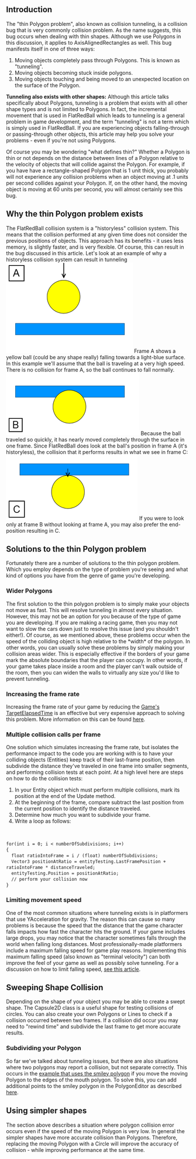 ## Introduction

The "thin Polygon problem", also known as collision tunneling, is a collision bug that is very commonly collision problem. As the name suggests, this bug occurs when dealing with thin shapes. Although we use Polygons in this discussion, it applies to AxisAlignedRectangles as well. This bug manifests itself in one of three ways:

1.  Moving objects completely pass through Polygons. This is known as "tunneling".
2.  Moving objects becoming stuck inside polygons.
3.  Moving objects touching and being moved to an unexpected location on the surface of the Polygon.

**Tunneling also exists with other shapes:** Although this article talks specifically about Polygons, tunneling is a problem that exists with all other shape types and is not limited to Polygons. In fact, the incremental movement that is used in FlatRedBall which leads to tunneling is a general problem in game development, and the term "tunneling" is not a term which is simply used in FlatRedBall. If you are experiencing objects falling-through or passing-through other objects, this article may help you solve your problems - even if you're not using Polygons.

Of course you may be wondering "what defines thin?" Whether a Polygon is thin or not depends on the distance between lines of a Polygon relative to the velocity of objects that will collide against the Polygon. For example, if you have have a rectangle-shaped Polygon that is 1 unit thick, you probably will not experience any collision problems when an object moving at .1 units per second collides against your Polygon. If, on the other hand, the moving object is moving at 60 units per second, you will almost certainly see this bug.

## Why the thin Polygon problem exists

The FlatRedBall collision system is a "historyless" collision system. This means that the collision performed at any given time does not consider the previous positions of objects. This approach has its benefits - it uses less memory, is slightly faster, and is very flexible. Of course, this can result in the bug discussed in this article. Let's look at an example of why a historyless collision system can result in tunneling ![TunnelingA.png](/media/migrated_media-TunnelingA.png) Frame A shows a yellow ball (could be any shape really) falling towards a light-blue surface. In this example we'll assume that the ball is traveling at a very high speed. There is no collision for frame A, so the ball continues to fall normally. ![TunnelingB.png](/media/migrated_media-TunnelingB.png) Because the ball traveled so quickly, it has nearly moved completely through the surface in one frame. Since FlatRedBall does look at the ball's position in frame A (it's historyless), the collision that it performs results in what we see in frame C: ![TunnelingC.png](/media/migrated_media-TunnelingC.png) If you were to look only at frame B without looking at frame A, you may also prefer the end-position resulting in C.

## Solutions to the thin Polygon problem

Fortunately there are a number of solutions to the thin polygon problem. Which you employ depends on the type of problem you're seeing and what kind of options you have from the genre of game you're developing.

### Wider Polygons

The first solution to the thin polygon problem is to simply make your objects not move as fast. This will resolve tunneling in almost every situation. However, this may not be an option for you because of the type of game you are developing. If you are making a racing game, then you may not want to slow the cars down just to resolve this issue (and you shouldn't either!). Of course, as we mentioned above, these problems occur when the speed of the colliding object is high relative to the \*width\* of the polygon. In other words, you can usually solve these problems by simply making your collision areas wider. This is especially effective if the borders of your game mark the absolute boundaries that the player can occupy. In other words, if your game takes place inside a room and the player can't walk outside of the room, then you can widen the walls to virtually any size you'd like to prevent tunneling.

### Increasing the frame rate

Increasing the frame rate of your game by reducing the [Game's TargetElapsedTime](/documentation/api/microsoft-xna-framework/game/targetelapsedtime.md "Microsoft.Xna.Framework.Game.TargetElapsedTime") is an effective but very expensive approach to solving this problem. More information on this can be found [here](/frb/docs/index.php?title=Microsoft.Xna.Framework.Game.TargetElapsedTime "Microsoft.Xna.Framework.Game.TargetElapsedTime").

### Multiple collision calls per frame

One solution which simulates increasing the frame rate, but isolates the performance impact to the code you are working with is to have your colliding objects (Entities) keep track of their last-frame position, then subdivide the distance they've traveled in one frame into smaller segments, and performing collision tests at each point. At a high level here are steps on how to do the collision tests:

1.  In your Entity object which must perform multiple collisions, mark its position at the end of the Update method.
2.  At the beginning of the frame, compare subtract the last position from the current position to identify the distance traveled.
3.  Determine how much you want to subdivide your frame.
4.  Write a loop as follows:

&nbsp;

    for(int i = 0; i < numberOfSubdivisions; i++)
    {
      float ratioIntoFrame = i / (float) numberOfSubdivisions;
      Vector3 positionAtRatio = entityTesting.LastFramePosition + ratioIntoFrame * distanceTraveled;
      entityTesting.Position = positionAtRatio;
      // perform your collision now  
    }

### Limiting movement speed

One of the most common situations where tunneling exists is in platformers that use YAcceleration for gravity. The reason this can cause so many problems is because the speed that the distance that the game character falls impacts how fast the character hits the ground. If your game includes large drops, you may notice that the character sometimes falls through the world when falling long distances. Most professionally-made platformers include a maximum falling speed for game play reasons. Implementing this maximum falling speed (also known as "terminal velocity") can both improve the feel of your game as well as possibly solve tunneling. For a discussion on how to limit falling speed, [see this article](/frb/docs/index.php?title=Tutorials:Platformer:Limiting_Falling_Speed "Tutorials:Platformer:Limiting Falling Speed").

## Sweeping Shape Collision

Depending on the shape of your object you may be able to create a swept shape. The Capsule2D class is a useful shape for testing collisions of circles. You can also create your own Polygons or Lines to check if a collision occurred between two frames. If a collision did occur you may need to "rewind time" and subdivide the last frame to get more accurate results.

### Subdividing your Polygon

So far we've talked about tunneling issues, but there are also situations where two polygons may report a collision, but not separate correctly. This occurs in the [example that uses the smiley polygon](/frb/docs/index.php?title=FlatRedBall.Math.Geometry.Polygon#Loading_Polygons_from_File_.28.plylstx.29 "FlatRedBall.Math.Geometry.Polygon") if you move the moving Polygon to the edges of the mouth polygon. To solve this, you can add additional points to the smiley polygon in the PolygonEditor as described [here](/frb/docs/index.php?title=PolygonEditor:Tutorials:Tools_Window#Add_Point_Button "PolygonEditor:Tutorials:Tools Window").

## Using simpler shapes

The section above describes a situation where polygon collision error occurs even if the speed of the moving Polygon is very low. In general the simpler shapes have more accurate collision than Polygons. Therefore, replacing the moving Polygon with a Circle will improve the accuracy of collision - while improving performance at the same time.
